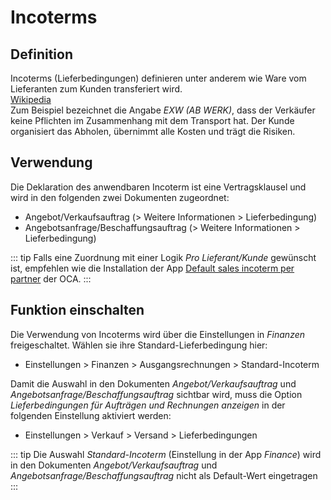 # Incoterms
## Definition
Incoterms (Lieferbedingungen) definieren unter anderem wie Ware vom Lieferanten zum Kunden transferiert wird. <br>
[Wikipedia](https://https://de.wikipedia.org/wiki/Incoterms) <br>
Zum Beispiel bezeichnet die Angabe *EXW (AB WERK)*, dass der Verkäufer keine Pflichten im Zusammenhang mit dem Transport hat. Der Kunde organisiert das Abholen, übernimmt alle Kosten und trägt die Risiken. <br>

## Verwendung
Die Deklaration des anwendbaren Incoterm ist eine Vertragsklausel und wird in den folgenden zwei Dokumenten zugeordnet:
- Angebot/Verkaufsauftrag (> Weitere Informationen > Lieferbedingung)
- Angebotsanfrage/Beschaffungsauftrag (> Weitere Informationen > Lieferbedingung)

::: tip
Falls eine Zuordnung mit einer Logik *Pro Lieferant/Kunde* gewünscht ist, empfehlen wie die Installation der App [Default sales incoterm per partner](https://apps.odoo.com/apps/modules/10.0/sale\_partner\_incoterm) der OCA.
:::


## Funktion einschalten
Die Verwendung von Incoterms wird über die Einstellungen in *Finanzen* freigeschaltet.
Wählen sie ihre Standard-Lieferbedingung hier:
- Einstellungen > Finanzen > Ausgangsrechnungen > Standard-Incoterm

Damit die Auswahl in den Dokumenten *Angebot/Verkaufsauftrag* und *Angebotsanfrage/Beschaffungsauftrag* sichtbar wird, muss die Option *Lieferbedingungen für Aufträgen und Rechnungen anzeigen* in der folgenden Einstellung aktiviert werden:
- Einstellungen > Verkauf > Versand > Lieferbedingungen

::: tip
Die Auswahl *Standard-Incoterm* (Einstellung in der App *Finance*) wird in den Dokumenten *Angebot/Verkaufsauftrag* und *Angebotsanfrage/Beschaffungsauftrag* nicht als Default-Wert eingetragen
:::